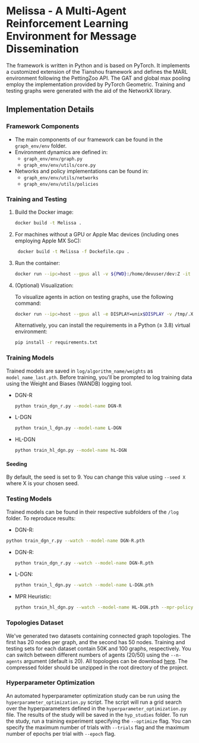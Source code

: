 # Melissa - A Multi-Agent Reinforcement Learning Environment for Message Dissemination
 
The framework is written in Python and is based on PyTorch. It implements a customized extension of the Tianshou framework and defines the MARL environment following the PettingZoo API. The GAT and global max pooling employ the implementation provided by PyTorch Geometric. Training and testing graphs were generated with the aid of the NetworkX library.

## Implementation Details

### Framework Components
- The main components of our framework can be found in the `graph_env/env` folder.
- Environment dynamics are defined in:
  - `graph_env/env/graph.py`
  - `graph_env/env/utils/core.py`
- Networks and policy implementations can be found in:
  - `graph_env/env/utils/networks`
  - `graph_env/env/utils/policies`


### Training and Testing

1. Build the Docker image:
   ```bash
   docker build -t Melissa .
2. For machines without a GPU or Apple Mac devices (including ones employing Apple MX SoC):
    ```bash
     docker build -t Melissa -f Dockefile.cpu .
    ```
3. Run the container:
    ```bash
    docker run --ipc=host --gpus all -v ${PWD}:/home/devuser/dev:Z -it --rm Melissa
    ```
4. (Optional) Visualization:

    To visualize agents in action on testing graphs, use the following command:
    ```bash
   docker run --ipc=host --gpus all -e DISPLAY=unix$DISPLAY -v /tmp/.X11-unix:/tmp/.X11-unix -v ${PWD}:/home/devuser/dev:Z -it --rm Melissa
    ```
    Alternatively, you can install the requirements in a Python (≥ 3.8) virtual environment:
    ```bash 
    pip install -r requirements.txt
    ```

### Training Models

Trained models are saved in `log/algorithm_name/weights` as `model_name_last.pth`. Before training, you'll be prompted to log training data using the Weight and Biases (WANDB) logging tool.

- DGN-R 
  ```bash 
  python train_dgn_r.py --model-name DGN-R
  ```
- L-DGN 
  ```bash 
  python train_l_dgn.py --model-name L-DGN
  ```
- HL-DGN 
  ```bash 
  python train_hl_dgn.py --model-name hL-DGN
  ```

#### Seeding

By default, the seed is set to 9. You can change this value using `--seed X` where X is your chosen seed.

### Testing Models

Trained models can be found in their respective subfolders of the `/log` folder. To reproduce results:

- DGN-R:
```bash
python train_dgn_r.py --watch --model-name DGN-R.pth
```

- DGN-R:
    ```bash
    python train_dgn_r.py --watch --model-name DGN-R.pth
    ```

- L-DGN:
    ```bash
    python train_l_dgn.py --watch --model-name L-DGN.pth
    ```

- MPR Heuristic:
    
    ```bash
    python train_hl_dgn.py --watch --model-name HL-DGN.pth --mpr-policy
    ```
### Topologies Dataset

We've generated two datasets containing connected graph topologies. The first has 20 nodes per graph, and the second has 50 nodes. Training and testing sets for each dataset contain 50K and 100 graphs, respectively.  You can switch between different numbers of agents (20/50) using the `--n-agents` argument (default is 20). 
All topologies can be download [here](https://drive.google.com/file/d/1Osnw_jqmIOjTqH6i2Zt8352J2LhE3w8O/view?usp=sharing). The compressed folder should be unzipped in the root directory of the project.

### Hyperparameter Optimization
An automated hyperparameter optimization study can be run using the `hyperparameter_optimization.py` script. The script will run a grid search over the hyperparameters defined in the `hyperparameter_optimization.py` file. The results of the study will be saved in the `hyp_studies` folder. To run the study, run a training experiment specifying the `--optimize` flag.
You can specify the maximum number of trials with `--trials` flag and the maximum number of epochs per trial with `--epoch` flag. 